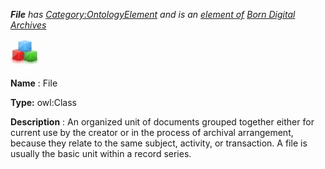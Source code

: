 ___File__ 
 has
 [Category:OntologyElement](../../Category/OntologyElement "Category:OntologyElement") 
 and is an
 [element of](../../Property/ElementOf "Property:ElementOf") 
[Born Digital Archives](../../Submissions/Born_Digital_Archives "Submissions:Born Digital Archives")_




  





[![Class](../images/thumb/2/27/Class.gif/45px-Class.gif)](../../Image/Class.gif "Class")


__Name__ 
 : File
 



__Type:__ 
 owl:Class
 



__Description__ 
 : An organized unit of documents grouped together either for current use by the creator or in the process of archival arrangement, because they relate to the same subject, activity, or transaction. A file is usually the basic unit within a record series.